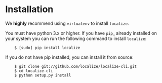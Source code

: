 Installation
=========

We **highly** recommend using `virtualenv` to install `localize`.

You must have python 3.x or higher. If you 
have `pip`_ already installed on your system you can run the following
command to install `localize`:

```
    $ [sudo] pip install localize 
```

If you do not have pip installed, you can install it from source:  

```
    $ git clone git://github.com/localize/localize-cli.git
    $ cd localize-cli
    $ python setup.py install   
```